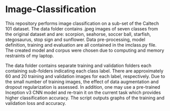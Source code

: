 # Image-Classification
This repository performs image classification on a sub-set of the Caltech 101 dataset. The data folder contains .jpeg images of seven classes from the original dataset and are: scorpion, seahorse, soccer ball, starfish, stegosaurus, stop sign and sunflower. Data pre-processing, model definition, training and evaluation are all contained in the imclass.py file. The created model and corpus were chosen due to computing and memory restraints of my laptop. 

The data folder contains separate training and validation folders each containing sub-folders indicating each class label. There are approximately 60 and 20 training and validation images for each label, respectively. Due to the small number of training images, the effect of data augmentation and dropout regularization is assessed. In addition, one may use a pre-trained Inception v3 CNN model and re-train it on the current task which provides higher classification accuracy. The script outputs graphs of the training and validation loss and accuracy. 
